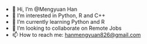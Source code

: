 - 👋 Hi, I’m @Mengyuan Han
- 👀 I’m interested in Python, R and C++
- 🌱 I’m currently learning Python and R
- 💞️ I’m looking to collaborate on Remote Jobs
- 📫 How to reach me: hanmengyuan826@gmail.com

<!---
Kendrick272/Kendrick272 is a ✨ special ✨ repository because its `README.md` (this file) appears on your GitHub profile.
You can click the Preview link to take a look at your changes.
--->
